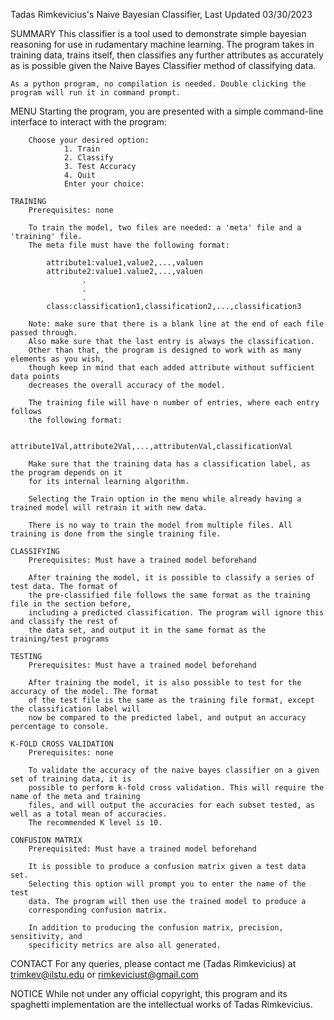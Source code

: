 Tadas Rimkevicius's Naive Bayesian Classifier, Last Updated 03/30/2023

SUMMARY
	This classifier is a tool used to demonstrate simple bayesian reasoning for use in rudamentary
	machine learning. The program takes in training data, trains itself, then classifies any further
	attributes as accurately as is possible given the Naive Bayes Classifier method of classifying data.

	As a python program, no compilation is needed. Double clicking the program will run it in command prompt.

MENU
	Starting the program, you are presented with a simple command-line interface to interact with the program:
		
		Choose your desired option:
                1. Train
                2. Classify
                3. Test Accuracy
                4. Quit
                Enter your choice:
	
	TRAINING
		Prerequisites: none

		To train the model, two files are needed: a 'meta' file and a 'training' file.
		The meta file must have the following format:

			attribute1:value1,value2,...,valuen
			attribute2:value1.value2,...,valuen
					.
					.
					.
			class:classification1,classification2,...,classification3

		Note: make sure that there is a blank line at the end of each file passed through.
		Also make sure that the last entry is always the classification.
		Other than that, the program is designed to work with as many elements as you wish,
		though keep in mind that each added attribute without sufficient data points
		decreases the overall accuracy of the model.

		The training file will have n number of entries, where each entry follows
		the following format:
			
			attribute1Val,attribute2Val,...,attributenVal,classificationVal
		
		Make sure that the training data has a classification label, as the program depends on it
		for its internal learning algorithm.

		Selecting the Train option in the menu while already having a trained model will retrain it with new data.

		There is no way to train the model from multiple files. All training is done from the single training file.

	CLASSIFYING
		Prerequisites: Must have a trained model beforehand

		After training the model, it is possible to classify a series of test data. The format of
		the pre-classified file follows the same format as the training file in the section before,
		including a predicted classification. The program will ignore this and classify the rest of
		the data set, and output it in the same format as the training/test programs

	TESTING
		Prerequisites: Must have a trained model beforehand

		After training the model, it is also possible to test for the accuracy of the model. The format
		of the test file is the same as the training file format, except the classification label will
		now be compared to the predicted label, and output an accuracy percentage to console.

	K-FOLD CROSS VALIDATION
		Prerequisites: none

		To validate the accuracy of the naive bayes classifier on a given set of training data, it is
		possible to perform k-fold cross validation. This will require the name of the meta and training
		files, and will output the accuracies for each subset tested, as well as a total mean of accuracies.
		The recommended K level is 10.

	CONFUSION MATRIX
		Prerequisited: Must have a trained model beforehand

		It is possible to produce a confusion matrix given a test data set.
		Selecting this option will prompt you to enter the name of the test
		data. The program will then use the trained model to produce a
		corresponding confusion matrix.

		In addition to producing the confusion matrix, precision, sensitivity, and
		specificity metrics are also all generated.
	
CONTACT
	For any queries, please contact me (Tadas Rimkevicius) at
		trimkev@ilstu.edu or rimkeviciust@gmail.com

NOTICE
	While not under any official copyright, this program and its spaghetti implementation are the
	intellectual works of Tadas Rimkevicius.
